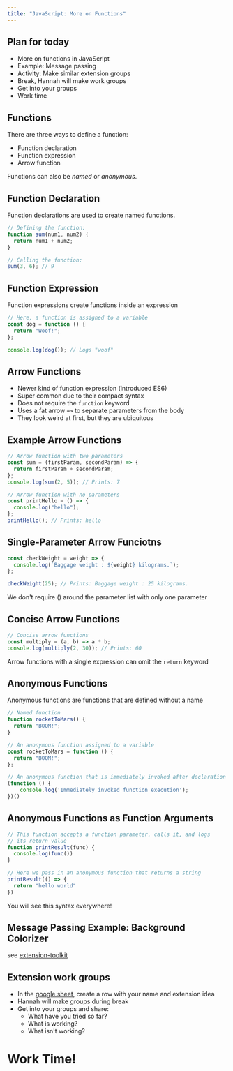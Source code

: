 ```yaml
---
title: "JavaScript: More on Functions"
---
```


## Plan for today

- More on functions in JavaScript
- Example: Message passing
- Activity: Make similar extension groups
- Break, Hannah will make work groups
- Get into your groups
- Work time

## Functions

There are three ways to define a function:

- Function declaration
- Function expression
- Arrow function

Functions can also be _named_ or _anonymous_.

## Function Declaration

Function declarations are used to create named functions.

```js
// Defining the function:
function sum(num1, num2) {
  return num1 + num2;
}

// Calling the function:
sum(3, 6); // 9
```

## Function Expression

Function expressions create functions inside an expression

```js
// Here, a function is assigned to a variable
const dog = function () {
  return "Woof!";
};

console.log(dog()); // Logs "woof"
```

## Arrow Functions

- Newer kind of function expression (introduced ES6)
- Super common due to their compact syntax
- Does not require the `function` keyword
- Uses a fat arrow `=>` to separate parameters from the body
- They look weird at first, but they are ubiquitous

## Example Arrow Functions

```js
// Arrow function with two parameters
const sum = (firstParam, secondParam) => {
  return firstParam + secondParam;
};
console.log(sum(2, 5)); // Prints: 7

// Arrow function with no parameters
const printHello = () => {
  console.log("hello");
};
printHello(); // Prints: hello
```

## Single-Parameter Arrow Funciotns


```js
const checkWeight = weight => {
  console.log(`Baggage weight : ${weight} kilograms.`);
};

checkWeight(25); // Prints: Baggage weight : 25 kilograms.
```

We don't require () around the parameter list with only one parameter


## Concise Arrow Functions


```js
// Concise arrow functions
const multiply = (a, b) => a * b;
console.log(multiply(2, 30)); // Prints: 60
```

Arrow functions with a single expression can omit the `return` keyword

## Anonymous Functions

Anonymous functions are functions that are defined without a name

```js
// Named function
function rocketToMars() {
  return "BOOM!";
}

// An anonymous function assigned to a variable
const rocketToMars = function () {
  return "BOOM!";
};

// An anonymous function that is immediately invoked after declaration
(function () {
    console.log('Immediately invoked function execution');
})()
```

## Anonymous Functions as Function Arguments

```js
// This function accepts a function parameter, calls it, and logs
// its return value
function printResult(func) {
  console.log(func())
}

// Here we pass in an anonymous function that returns a string
printResult(() => {
  return "hello world"
})
```

You will see this syntax everywhere!

## Message Passing Example: Background Colorizer

see [extension-toolkit](https://github.com/branchwelder/extension-toolkit)

## Extension work groups

- In the
  [google sheet](https://docs.google.com/spreadsheets/d/1LAjzai1yxAemhjxH6_NORVnaXl00tdo6U3ubLIPPcjY/edit?usp=sharing),
  create a row with your name and extension idea
- Hannah will make groups during break
- Get into your groups and share:
  - What have you tried so far?
  - What is working?
  - What isn't working?

# Work Time!
